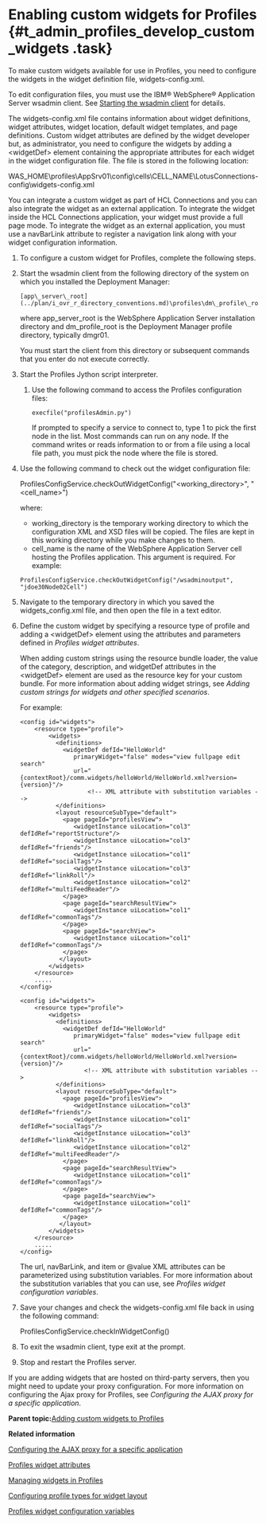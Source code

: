 # Enabling custom widgets for Profiles {#t_admin_profiles_develop_custom_widgets .task}

To make custom widgets available for use in Profiles, you need to configure the widgets in the widget definition file, widgets-config.xml.

To edit configuration files, you must use the IBM® WebSphere® Application Server wsadmin client. See [Starting the wsadmin client](t_admin_wsadmin_starting.md) for details.

The widgets-config.xml file contains information about widget definitions, widget attributes, widget location, default widget templates, and page definitions. Custom widget attributes are defined by the widget developer but, as administrator, you need to configure the widgets by adding a <widgetDef\> element containing the appropriate attributes for each widget in the widget configuration file. The file is stored in the following location:

WAS\_HOME\\profiles\\AppSrv01\\config\\cells\\CELL\_NAME\\LotusConnections-config\\widgets-config.xml

You can integrate a custom widget as part of HCL Connections and you can also integrate the widget as an external application. To integrate the widget inside the HCL Connections application, your widget must provide a full page mode. To integrate the widget as an external application, you must use a navBarLink attribute to register a navigation link along with your widget configuration information.

1.  To configure a custom widget for Profiles, complete the following steps.
2.  Start the wsadmin client from the following directory of the system on which you installed the Deployment Manager:

    ```
    [app\_server\_root](../plan/i_ovr_r_directory_conventions.md)\profiles\dm\_profile\_root\bin
    ```

    where app\_server\_root is the WebSphere Application Server installation directory and dm\_profile\_root is the Deployment Manager profile directory, typically dmgr01.

    You must start the client from this directory or subsequent commands that you enter do not execute correctly.

3.  Start the Profiles Jython script interpreter.

    1.  Use the following command to access the Profiles configuration files:

        ```
        execfile("profilesAdmin.py")
        ```

        If prompted to specify a service to connect to, type 1 to pick the first node in the list. Most commands can run on any node. If the command writes or reads information to or from a file using a local file path, you must pick the node where the file is stored.

4.  Use the following command to check out the widget configuration file:

    ProfilesConfigService.checkOutWidgetConfig\("<working\_directory\>", "<cell\_name\>"\)

    where:

    -   working\_directory is the temporary working directory to which the configuration XML and XSD files will be copied. The files are kept in this working directory while you make changes to them.
    -   cell\_name is the name of the WebSphere Application Server cell hosting the Profiles application. This argument is required.
    For example:

    ```
    ProfilesConfigService.checkOutWidgetConfig("/wsadminoutput", "jdoe30Node02Cell")
    ```

5.  Navigate to the temporary directory in which you saved the widgets\_config.xml file, and then open the file in a text editor.

6.  Define the custom widget by specifying a resource type of profile and adding a <widgetDef\> element using the attributes and parameters defined in *Profiles widget attributes*.

    When adding custom strings using the resource bundle loader, the value of the category, description, and widgetDef attributes in the <widgetDef\> element are used as the resource key for your custom bundle. For more information about adding widget strings, see *Adding custom strings for widgets and other specified scenarios*.

    For example:

    ```
    <config id="widgets">
        <resource type="profile">
            <widgets>
              <definitions>
                <widgetDef defId="HelloWorld" 
                   primaryWidget="false" modes="view fullpage edit search"  
                   url="{contextRoot}/comm.widgets/helloWorld/HelloWorld.xml?version={version}"/> 
                       <!-- XML attribute with substitution variables -->
              </definitions>
              <layout resourceSubType="default">
                <page pageId="profilesView">
                   <widgetInstance uiLocation="col3" defIdRef="reportStructure"/>
                   <widgetInstance uiLocation="col3" defIdRef="friends"/>
                   <widgetInstance uiLocation="col1" defIdRef="socialTags"/>
                   <widgetInstance uiLocation="col3" defIdRef="linkRoll"/>
                   <widgetInstance uiLocation="col2" defIdRef="multiFeedReader"/>
                </page>
                <page pageId="searchResultView">
                   <widgetInstance uiLocation="col1" defIdRef="commonTags"/>
                </page>
                <page pageId="searchView">
                   <widgetInstance uiLocation="col1" defIdRef="commonTags"/>
                </page>
               </layout>
            </widgets>
        </resource>
        .....
    </config>
    ```

    ```
    <config id="widgets">
        <resource type="profile">
            <widgets>
              <definitions>
                <widgetDef defId="HelloWorld" 
                   primaryWidget="false" modes="view fullpage edit search"  
                   url="{contextRoot}/comm.widgets/helloWorld/HelloWorld.xml?version={version}"/> 
                      <!-- XML attribute with substitution variables -->
              </definitions>
              <layout resourceSubType="default">
                <page pageId="profilesView">
                   <widgetInstance uiLocation="col3" defIdRef="friends"/>
                   <widgetInstance uiLocation="col1" defIdRef="socialTags"/>
                   <widgetInstance uiLocation="col3" defIdRef="linkRoll"/>
                   <widgetInstance uiLocation="col2" defIdRef="multiFeedReader"/>
                </page>
                <page pageId="searchResultView">
                   <widgetInstance uiLocation="col1" defIdRef="commonTags"/>
                </page>
                <page pageId="searchView">
                   <widgetInstance uiLocation="col1" defIdRef="commonTags"/>
                </page>
               </layout>
            </widgets>
        </resource>
        .....
    </config>
    ```

    The url, navBarLink, and item or @value XML attributes can be parameterized using substitution variables. For more information about the substitution variables that you can use, see *Profiles widget configuration variables*.

7.  Save your changes and check the widgets-config.xml file back in using the following command:

    ProfilesConfigService.checkInWidgetConfig\(\)

8.  To exit the wsadmin client, type exit at the prompt.

9.  Stop and restart the Profiles server.


If you are adding widgets that are hosted on third-party servers, then you might need to update your proxy configuration. For more information on configuring the Ajax proxy for Profiles, see *Configuring the AJAX proxy for a specific application*.

**Parent topic:**[Adding custom widgets to Profiles](../admin/c_admin_profiles_add_custom_widgets.md)

**Related information**  


[Configuring the AJAX proxy for a specific application](../secure/t_admin_config_ajax_proxy_feature.md)

[Profiles widget attributes](../admin/r_admin_profiles_widget_elements.md)

[Managing widgets in Profiles](../admin/t_admin_profiles_edit_widgets.md)

[Configuring profile types for widget layout](../customize/t_admin_profiles_add_profile_type.md)

[Profiles widget configuration variables](../admin/r_admin_substitution_variables.md)

